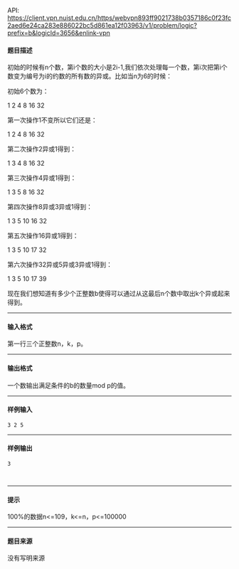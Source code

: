 API: https://client.vpn.nuist.edu.cn/https/webvpn893ff9021738b0357186c0f23fc2aed6e24ca283e886022bc5d861ea12f03963/v1/problem/logic?prefix=b&logicId=3656&enlink-vpn

#### 题目描述

初始的时候有n个数，第i个数的大小是2i-1,我们依次处理每一个数，第i次把第i个数变为编号为i的约数的所有数的异或。比如当n为6的时候：

初始6个数为：

1 2 4 8 16 32

第一次操作1不变所以它们还是：

1 2 4 8 16 32

第二次操作2异或1得到：

1 3 4 8 16 32

第三次操作4异或1得到：

1 3 5 8 16 32

第四次操作8异或3异或1得到：

1 3 5 10 16 32

第五次操作16异或1得到：

1 3 5 10 17 32

第六次操作32异或5异或3异或1得到：

1 3 5 10 17 39

现在我们想知道有多少个正整数b使得可以通过从这最后n个数中取出k个异或起来得到。

---

#### 输入格式

第一行三个正整数n，k，p。

---

#### 输出格式

一个数输出满足条件的b的数量mod p的值。

---

#### 样例输入
```
3 2 5

```

---

#### 样例输出
```
3
 
 
```

---

#### 提示

100%的数据n<=109，k<=n，p<=100000  

---

#### 题目来源

没有写明来源